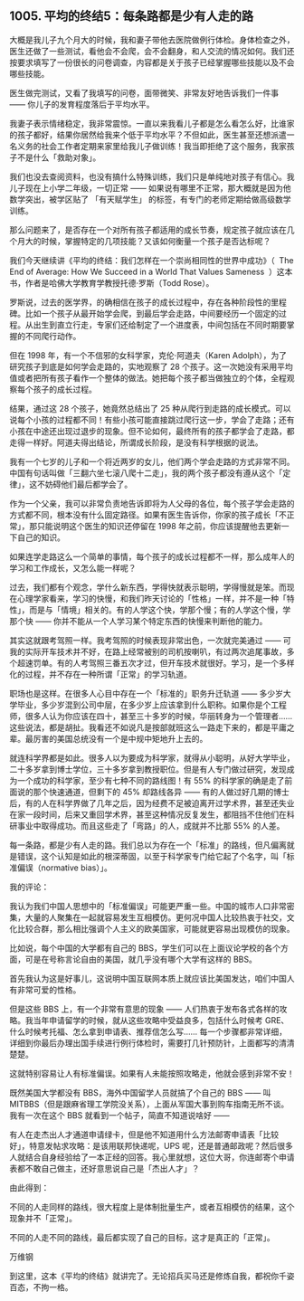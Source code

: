 ## 1005. 平均的终结5：每条路都是少有人走的路

大概是我儿子九个月大的时候，我和妻子带他去医院做例行体检。身体检查之外，医生还做了一些测试，看他会不会爬，会不会翻身，和人交流的情况如何。我们还按要求填写了一份很长的问卷调查，内容都是关于孩子已经掌握哪些技能以及不会哪些技能。

医生做完测试，又看了我填写的问卷，面带微笑、非常友好地告诉我们一件事 —— 你儿子的发育程度落后于平均水平。

我妻子表示情绪稳定，我非常震惊。一直以来我看儿子都是怎么看怎么好，比谁家的孩子都好，结果你居然给我来个低于平均水平？不但如此，医生甚至还想派遣一名义务的社会工作者定期来家里给我儿子做训练！我当即拒绝了这个服务，我家孩子不是什么「救助对象」。

我们也没去查阅资料，也没有搞什么特殊训练，我们只是单纯地对孩子有信心。我儿子现在上小学二年级，一切正常 —— 如果说有哪里不正常，那大概就是因为他数学突出，被学区贴了 「有天赋学生」 的标签，有专门的老师定期给做高级数学训练。

那么问题来了，是否存在一个对所有孩子都适用的成长节奏，规定孩子就应该在几个月大的时候，掌握特定的几项技能？又该如何衡量一个孩子是否达标呢？

我们今天继续讲《平均的终结：我们怎样在一个崇尚相同性的世界中成功》（  The End of Average: How We Succeed in a World That Values Sameness  ）这本书，作者是哈佛大学教育学教授托德·罗斯（Todd Rose）。

罗斯说，过去的医学界，的确相信在孩子的成长过程中，存在各种阶段性的里程碑。比如一个孩子从最开始学会爬，到最后学会走路，中间要经历一个固定的过程。从出生到直立行走，专家们还给制定了一个进度表，中间包括在不同时期要掌握的不同爬行动作。

但在 1998 年，有一个不信邪的女科学家，克伦·阿道夫（Karen Adolph），为了研究孩子到底是如何学会走路的，实地观察了 28 个孩子。这一次她没有采用平均值或者把所有孩子看作一个整体的做法。她把每个孩子都当做独立的个体，全程观察每个孩子的成长过程。

结果，通过这 28 个孩子，她竟然总结出了 25 种从爬行到走路的成长模式。可以说每个小孩的过程都不同！有些小孩可能直接跳过爬行这一步，学会了走路；还有小孩在中途还出现过退步的现象。但不论如何，最终所有的孩子都学会了走路，都走得一样好。阿道夫得出结论，所谓成长阶段，是没有科学根据的说法。

我有一个七岁的儿子和一个将近两岁的女儿，他们两个学会走路的方式非常不同。中国有句话叫做「三翻六坐七滚八爬十二走」，我的两个孩子都没有遵从这个「定律」，这不妨碍他们最后都学会了。

作为一个父亲，我可以非常负责地告诉即将为人父母的各位，每个孩子学会走路的方式都不同，根本没有什么固定路径。如果有医生告诉你，你家的孩子成长「不正常」，那只能说明这个医生的知识还停留在 1998 年之前，你应该提醒他去更新一下自己的知识。

如果连学走路这么一个简单的事情，每个孩子的成长过程都不一样，那么成年人的学习和工作成长，又怎么能一样呢？

过去，我们都有个观念，学什么新东西，学得快就表示聪明，学得慢就是笨。而现在心理学家看来，学习的快慢，和我们昨天讨论的「性格」一样，并不是一种「特性」，而是与「情境」相关的。有的人学这个快，学那个慢；有的人学这个慢，学那个快 —— 你并不能从一个人学习某个特定东西的快慢来判断他的能力。

其实这就跟考驾照一样。我考驾照的时候表现非常出色，一次就完美通过 —— 可我的实际开车技术并不好，在路上经常被别的司机按喇叭，有过两次追尾事故，多个超速罚单。有的人考驾照三番五次才过，但开车技术就很好。学习，是一个多样化的过程，并不存在一种所谓「正常」的学习轨道。

职场也是这样。在很多人心目中存在一个「标准的」职务升迁轨道 —— 多少岁大学毕业，多少岁混到公司中层，在多少岁上应该拿到什么职称。如果你是个工程师，很多人认为你应该在四十，甚至三十多岁的时候，华丽转身为一个管理者…… 这些说法，都是胡扯。我看还不如说凡是按部就班这么一路走下来的，都是平庸之辈。最厉害的美国总统没有一个是中规中矩地升上去的。

就连科学界都是如此。很多人以为要成为科学家，就得从小聪明，从好大学毕业，二十多岁拿到博士学位，三十多岁拿到教授职位。但是有人专门做过研究，发现成为一个成功的科学家，至少有七种不同的路线图！有 55% 的科学家的确是走了前面说的那个快速通道，但剩下的 45% 却路线各异 —— 有的人做过好几期的博士后，有的人在科学界做了几年之后，因为经费不足被迫离开过学术界，甚至还失业在家一段时间，后来又重回学术界，甚至这种情况反复发生，都阻挡不住他们在科研事业中取得成功。而且这些走了「弯路」的人，成就并不比那 55% 的人差。

每一条路，都是少有人走的路。我们总以为存在一个「标准」的路线，但凡偏离就是错误，这个认知是如此的根深蒂固，以至于科学家专门给它起了个名字，叫「标准偏误（normative bias）」。

我的评论：

我认为我们中国人思想中的「标准偏误」可能更严重一些。中国的城市人口非常密集，大量的人聚集在一起就容易发生互相模仿。更何况中国人比较热衷于社交，文化比较合群，那么相比强调个人主义的欧美国家，可能就更容易出现模仿的现象。

比如说，每个中国的大学都有自己的 BBS，学生们可以在上面议论学校的各个方面，可是在号称言论自由的美国，就几乎没有哪个大学有这样的 BBS。

首先我认为这是好事儿，这说明中国互联网本质上就应该比美国发达，咱们中国人有非常可爱的性格。

但是这些 BBS 上，有一个非常有意思的现象 —— 人们热衷于发布各式各样的攻略。我当年申请留学的时候，就从这些攻略中受益良多，包括什么时候考 GRE、什么时候考托福、怎么拿到申请表、推荐信怎么写…… 每一个步骤都非常详细，详细到你最后办理出国手续进行例行体检时，需要打几针预防针，上面都写的清清楚楚。

这就特别容易让人有标准偏误。如果有人未能按照攻略走，他就会感到非常不安！

既然美国大学都没有 BBS，海外中国留学人员就搞了个自己的 BBS —— 叫 MITBBS（但是跟麻省理工学院没关系），上面从军国大事到购车指南无所不谈。我有一次在这个 BBS 就看到一个帖子，简直不知道说啥好 ——

有人在走杰出人才通道申请绿卡，但是他不知道用什么方法邮寄申请表「比较好」，特意发帖求攻略：是该用联邦快递呢，UPS 呢，还是普通邮政呢？然后很多人就结合自身经验给了一本正经的回答。我心里就想，这位大哥，你连邮寄个申请表都不敢自己做主，还好意思说自己是「杰出人才」？

由此得到：

不同的人走同样的路线，很大程度上是体制批量生产，或者互相模仿的结果，这个现象并不「正常」。

不同的人走不同的路线，最后都实现了自己的目标，这才是真正的「正常」。

万维钢

到这里，这本《平均的终结》就讲完了。无论招兵买马还是修炼自我，都祝你千姿百态，不拘一格。